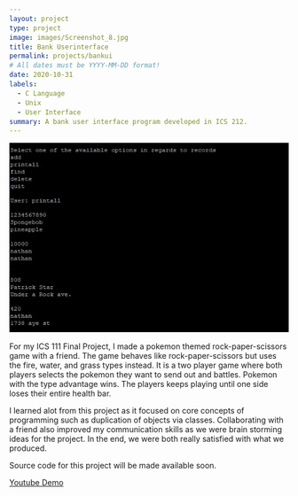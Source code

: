 ```yaml
---
layout: project
type: project
image: images/Screenshot_8.jpg
title: Bank Userinterface
permalink: projects/bankui
# All dates must be YYYY-MM-DD format!
date: 2020-10-31
labels:
  - C Language
  - Unix
  - User Interface
summary: A bank user interface program developed in ICS 212.
---
```


<img class="ui medium right floated rounded image" src="../images/Screenshot_10.jpg">

For my ICS 111 Final Project, I made a pokemon themed rock-paper-scissors game with a friend. The game behaves like rock-paper-scissors but uses the fire, water, and grass types instead. It is a two player game where both players selects the pokemon they want to send out and battles. Pokemon with the type advantage wins. The players keeps playing until one side loses their entire health bar. 

I learned alot from this project as it focused on core concepts of programming such as duplication of objects via classes. Collaborating with a friend also improved my communication skills as we were brain storming ideas for the project. In the end, we were both really satisfied with what we produced.

Source code for this project will be made available soon.

[Youtube Demo](https://www.youtube.com/watch?v=M7_n76qbwCU&feature=youtu.be)
